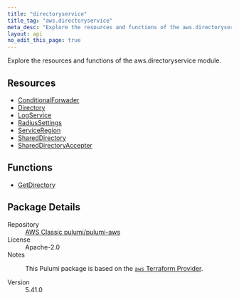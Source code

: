 ```yaml
---
title: "directoryservice"
title_tag: "aws.directoryservice"
meta_desc: "Explore the resources and functions of the aws.directoryservice module."
layout: api
no_edit_this_page: true
---
```


<!-- WARNING: this file was generated by Pulumi Docs Generator. -->
<!-- Do not edit by hand unless you're certain you know what you are doing! -->

Explore the resources and functions of the aws.directoryservice module.

<h2 id="resources">Resources</h2>
<ul class="api">
    <li><a href="conditionalforwader/" title="ConditionalForwader"><span class="api-symbol api-symbol--resource"></span>ConditionalForwader</a></li>
    <li><a href="directory/" title="Directory"><span class="api-symbol api-symbol--resource"></span>Directory</a></li>
    <li><a href="logservice/" title="LogService"><span class="api-symbol api-symbol--resource"></span>LogService</a></li>
    <li><a href="radiussettings/" title="RadiusSettings"><span class="api-symbol api-symbol--resource"></span>RadiusSettings</a></li>
    <li><a href="serviceregion/" title="ServiceRegion"><span class="api-symbol api-symbol--resource"></span>ServiceRegion</a></li>
    <li><a href="shareddirectory/" title="SharedDirectory"><span class="api-symbol api-symbol--resource"></span>SharedDirectory</a></li>
    <li><a href="shareddirectoryaccepter/" title="SharedDirectoryAccepter"><span class="api-symbol api-symbol--resource"></span>SharedDirectoryAccepter</a></li>
</ul>

<h2 id="functions">Functions</h2>
<ul class="api">
    <li><a href="getdirectory/" title="GetDirectory"><span class="api-symbol api-symbol--function"></span>GetDirectory</a></li>
</ul>

<h2 id="package-details">Package Details</h2>
<dl class="package-details">
	<dt>Repository</dt>
	<dd><a href="https://github.com/pulumi/pulumi-aws">AWS Classic pulumi/pulumi-aws</a></dd>
	<dt>License</dt>
	<dd>Apache-2.0</dd>
	<dt>Notes</dt>
	<dd><p>This Pulumi package is based on the <a href="https://github.com/hashicorp/terraform-provider-aws"><code>aws</code> Terraform Provider</a>.</p>
</dd>
	<dt>Version</dt>
	<dd>5.41.0</dd>
</dl>

